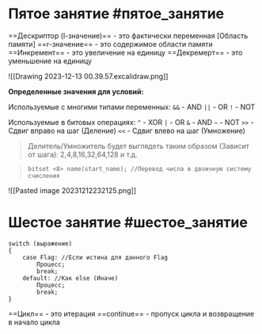 # Пятое занятие #пятое_занятие

==Дескриптор (l-значение)== - это фактически переменная [Область памяти] 
==r-значение== - это содержимое области памяти
==Инкремент== - это увеличение на единицу
==Декремерт== - это уменьшение на единицу

![[Drawing 2023-12-13 00.39.57.excalidraw.png]]

**Определенные значения для условий:**

Используемые с многими типами переменных:
`&&` - AND 
`||` - OR
`!` - NOT

Используемые в битовых операциях:
`^` - XOR
`|` - OR
`&` - AND
`~` - NOT
`>>` - Сдвиг вправо на шаг (Деление) 
`<<` - Сдвиг влево на шаг (Умножение)

> Делитель/Умножитель будет выглядеть таким образом (Зависит от шага): 2,4,8,16,32,64,128 и т.д.

> `bitset <8> name(start_name); //Перевод числа в двоичную систему счисления`

![[Pasted image 20231212232125.png]]

# Шестое занятие #шестое_занятие

```
switch (выражение)
{
	case Flag: //Если истина для данного Flag
		Процесс;
		break;
	default: //Как else (Иначе)
		Процесс;
		break;
}
```

==Цикл== - это итерация
==continue== - пропуск цикла и возвращение в начало цикла